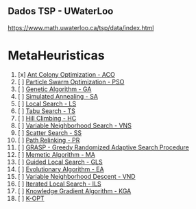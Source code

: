 ## Dados TSP - UWaterLoo

https://www.math.uwaterloo.ca/tsp/data/index.html

# MetaHeuristicas

1. [x] [Ant Colony Optimization - ACO](/Ant%20Colony%20Optimization.md)
2. [ ] [Particle Swarm Optimization - PSO](/Particle%20Swarm%20Optimization.md)
3. [ ] [Genetic Algorithm - GA](/Genetic%20Algorithm.md)
4. [ ] [Simulated Annealing - SA](/Simulated%20Annealing.md)
5. [ ] [Local Search - LS](/Local%20Search.md)
6. [ ] [Tabu Search - TS](/Tabu%20Search.md)
7. [ ] [Hill Climbing - HC](/Hill%20Climbing.md)
8. [ ] [Variable Neighborhood Search - VNS](/Variable%20Neighborhood%20Search.md)
9. [ ] [Scatter Search - SS](/Scatter%20Search.md)
10. [ ] [Path Relinking - PR](/Path%20Relinking.md)
11. [ ] [GRASP - Greedy Randomized Adaptive Search Procedure](/GRASP.md)
12. [ ] [Memetic Algorithm - MA](/Memetic%20Algorithm.md)
13. [ ] [Guided Local Search - GLS](/Guided%20Local%20Search.md)
14. [ ] [Evolutionary Algorithm - EA](/Evolutionary%20Algorithm.md)
15. [ ] [Variable Neighborhood Descent - VND](/Variable%20Neighborhood%20Descent.md)
16. [ ] [Iterated Local Search - ILS](/Iterated%20Local%20Search.md)
17. [ ] [Knowledge Gradient Algorithm - KGA](/Knowledge%20Gradient%20Algorithm.md)
18. [ ] [K-OPT](/K-OPT.md)
